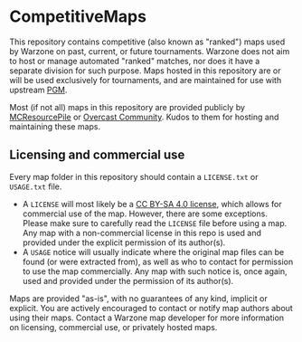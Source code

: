 # CompetitiveMaps

This repository contains competitive (also known as "ranked") maps used by Warzone on past, current, or future tournaments.
Warzone does not aim to host or manage automated "ranked" matches, nor does it have a separate division for such purpose. Maps hosted in this repository are or will be used exclusively for tournaments, and are maintained for use with upstream [PGM](https://github.com/PGMDev/PGM).

Most (if not all) maps in this repository are provided publicly by [MCResourcePile](https://mcresourcepile.github.io/) or [Overcast Community](https://github.com/OvercastCommunity/scrimmage-maps). Kudos to them for hosting and maintaining these maps.

## Licensing and commercial use

Every map folder in this repository should contain a `LICENSE.txt` or `USAGE.txt` file.
- A `LICENSE` will most likely be a [CC BY-SA 4.0 license](https://creativecommons.org/licenses/by-sa/4.0/), which allows for commercial use of the map. However, there are some exceptions. Please make sure to carefully read the `LICENSE` file before using a map. Any map with a non-commercial license in this repo is used and provided under the explicit permission of its author(s).
- A `USAGE` notice will usually indicate where the original map files can be found (or were extracted from), as well as who to contact for permission to use the map commercially. Any map with such notice is, once again, used and provided under the permission of its author(s).

Maps are provided "as-is", with no guarantees of any kind, implicit or explicit. You are actively encouraged to contact or notify map authors about using their maps.
Contact a Warzone map developer for more information on licensing, commercial use, or privately hosted maps.
